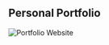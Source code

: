## Personal Portfolio

![Portfolio Website](blob:https://imgur.com/455da70b-bd4c-48c4-821d-af6b22b58fcb)
